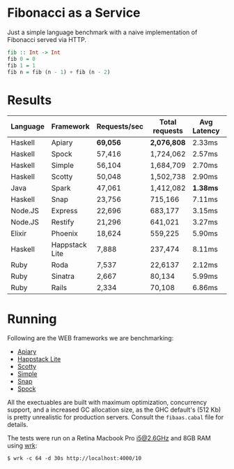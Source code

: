 # Fibonacci as a Service

Just a simple language benchmark with a naive implementation of Fibonacci served via HTTP.

```haskell
fib :: Int -> Int
fib 0 = 0
fib 1 = 1
fib n = fib (n - 1) + fib (n - 2)
```

# Results

| Language | Framework      | Requests/sec  | Total requests | Avg Latency | Memory footprint |
| -------- |----------------|---------------|----------------|-------------|------------------|
| Haskell  | Apiary         | **69,056**    | **2,076,808**  | 2.33ms      | 30MB             |
| Haskell  | Spock          | 57,416        | 1,724,062      | 2.57ms      | 28MB             |
| Haskell  | Simple         | 56,104        | 1,684,709      | 2.70ms      | 28MB             |
| Haskell  | Scotty         | 50,048        | 1,502,738      | 2.90ms      | **26MB**         |
| Java     | Spark          | 47,061        | 1,412,082      | **1.38ms**  |                  |
| Haskell  | Snap           | 23,756        | 715,166        | 7.11ms      | 33MB             |
| Node.JS  | Express        | 22,696        | 683,177        | 3.15ms      |                  |
| Node.JS  | Restify        | 21,296        | 641,021        | 3.27ms      |                  |
| Elixir   | Phoenix        | 18,624        | 559,225        | 5.90ms      |                  |
| Haskell  | Happstack Lite | 7,888         | 237,474        | 8.11ms      | 34MB             |
| Ruby     | Roda           | 7,537         | 22,6137        | 2.12ms      |                  |
| Ruby     | Sinatra        | 2,667         | 80,134         | 5.99ms      |                  |
| Ruby     | Rails          | 2,334         | 70,108         | 6.86ms      |                  |

# Running

Following are the WEB frameworks we are benchmarking:

* [Apiary](https://github.com/philopon/apiary)
* [Happstack Lite](https://github.com/Happstack/happstack-lite)
* [Scotty](https://github.com/scotty-web/scotty)
* [Simple](https://github.com/alevy/simple)
* [Snap](https://github.com/snapframework/snap)
* [Spock](https://github.com/agrafix/Spock)

All the exectuables are built with maximum optimization, concurrency support, and a increased GC allocation size, as the GHC default's (512 Kb) is pretty unrealistic for production servers. Consult the `fibaas.cabal` file for details.

The tests were run on a Retina Macbook Pro i5@2.6GHz and 8GB RAM using [wrk](https://github.com/wg/wrk):

    $ wrk -c 64 -d 30s http://localhost:4000/10
